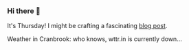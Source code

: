 ### Hi there :wave:

It's Thursday! I might be crafting a fascinating [blog post](https://benjaminwuethrich.dev).

Weather in Cranbrook: who knows, wttr.in is currently down...

